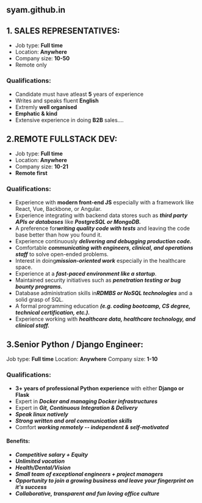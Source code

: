 ## syam.github.in
## 1. SALES REPRESENTATIVES: 
* Job type:  **Full time**
* Location:  **Anywhere**
* Company size: **10-50**
* Remote only
### Qualifications:
* Candidate must have atleast **5** years of experience
* Writes and speaks fluent **English**  
* Extremly **well organised**
* **Emphatic & kind**
* Extensive experience in doing **B2B** sales....



## 2.REMOTE FULLSTACK DEV:
* Job type: **Full time**
* Location: **Anywhere**
* Company size: **10-21**
* **Remote first**
### Qualifications:
* Experience with **modern front-end JS** especially with a framework like React, Vue, Backbone, or Angular.
* Experience integrating with backend data stores such as ***third party APIs or databases*** like ***PostgreSQL or MongoDB.***
* A preference for***writing quality code with tests*** and leaving the code base better than how you found it.
* Experience continuously ***delivering and debugging production code.***
* Comfortable ***communicating with engineers, clinical, and operations staff*** to solve open-ended problems.
* Interest in doing***mission-oriented work*** especially in the healthcare space.
* Experience at a ***fast-paced environment like a startup***.
* Maintained security initiatives such as ***penetration testing or bug bounty programs.***
* Database administration skills in***RDMBS or NoSQL technologies*** and a solid grasp of SQL.  
* A formal programming education ***(e.g. coding bootcamp, CS degree, technical certification, etc.).***
* Experience working with ***healthcare data, healthcare technology, and clinical staff.***


## 3.Senior Python / Django Engineer:
Job type: **Full time**
Location: **Anywhere**
Company size: **1-10**
### Qualifications:
* **3+ years of professional Python experience** with either **Django or Flask**
* Expert in ***Docker and managing Docker infrastructures***
* Expert in ***Git, Continuous Integration & Delivery***
* ***Speak linux natively***
* ***Strong written and oral communication skills***
* Comfort ***working remotely -- independent & self-motivated***

#### Benefits:
*  ***Competitive salary + Equity***
*  ***Unlimited vacation***
*  ***Health/Dental/Vision***
*  ***Small team of exceptional engineers + project managers***
*  ***Opportunity to join a growing business and leave your fingerprint on it's success***
*  ***Collaborative, transparent and fun loving office culture***
